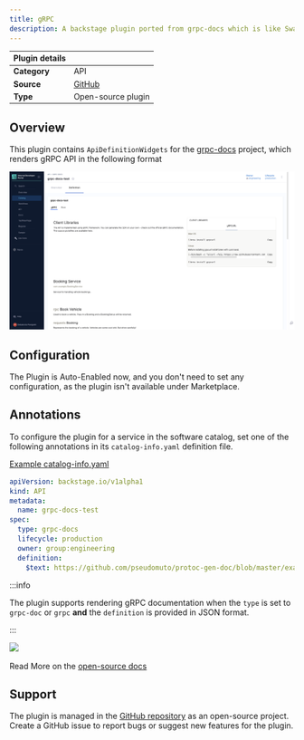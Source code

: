 ```yaml
---
title: gRPC 
description: A backstage plugin ported from grpc-docs which is like Swagger UI, but for gRPC APIs
---
```


| Plugin details |                                                                                |
| -------------- | ------------------------------------------------------------------------------ |
| **Category**   | API                                                                        |
| **Source**     | [GitHub](https://github.com/backstage/backstage/tree/master/plugins/api-docs-module-protoc-gen-doc) |
| **Type**       | Open-source plugin                                                             |


## Overview

This plugin contains `ApiDefinitionWidgets` for the [grpc-docs](https://github.com/gendocu-com/grpc-docs?tab=readme-ov-file#interactive-grpc-api-documentation) project, which renders gRPC API in the following format

![](./static/grpc-definition.png)

## Configuration

The Plugin is Auto-Enabled now, and you don't need to set any configuration, as the plugin isn't available under Marketplace. 

## Annotations

To configure the plugin for a service in the software catalog, set one of the following annotations in its `catalog-info.yaml` definition file.

[Example catalog-info.yaml](https://github.com/harness-community/idp-samples/blob/main/demo-prorto-api.yaml)

```YAML
apiVersion: backstage.io/v1alpha1
kind: API
metadata:
  name: grpc-docs-test
spec:
  type: grpc-docs
  lifecycle: production
  owner: group:engineering
  definition:
    $text: https://github.com/pseudomuto/protoc-gen-doc/blob/master/examples/doc/example.json
```

:::info

The plugin supports rendering gRPC documentation when the `type` is set to `grpc-doc` or `grpc` **and** the `definition` is provided in JSON format. 

:::

![](./static/grpc.gif)

Read More on the [open-source docs](https://github.com/backstage/backstage/tree/master/plugins/api-docs-module-protoc-gen-doc) 

## Support

The plugin is managed in the [GitHub repository](https://github.com/backstage/backstage/tree/master/plugins/api-docs-module-protoc-gen-doc) as an open-source project. Create a GitHub issue to report bugs or suggest new features for the plugin.
